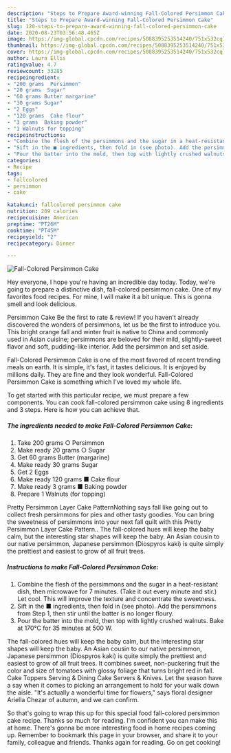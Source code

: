 ```yaml
---
description: "Steps to Prepare Award-winning Fall-Colored Persimmon Cake"
title: "Steps to Prepare Award-winning Fall-Colored Persimmon Cake"
slug: 120-steps-to-prepare-award-winning-fall-colored-persimmon-cake
date: 2020-08-23T03:56:48.465Z
image: https://img-global.cpcdn.com/recipes/5088395253514240/751x532cq70/fall-colored-persimmon-cake-recipe-main-photo.jpg
thumbnail: https://img-global.cpcdn.com/recipes/5088395253514240/751x532cq70/fall-colored-persimmon-cake-recipe-main-photo.jpg
cover: https://img-global.cpcdn.com/recipes/5088395253514240/751x532cq70/fall-colored-persimmon-cake-recipe-main-photo.jpg
author: Laura Ellis
ratingvalue: 4.7
reviewcount: 33285
recipeingredient:
- "200 grams  Persimmon"
- "20 grams  Sugar"
- "60 grams Butter margarine"
- "30 grams Sugar"
- "2 Eggs"
- "120 grams  Cake flour"
- "3 grams  Baking powder"
- "1 Walnuts for topping"
recipeinstructions:
- "Combine the flesh of the persimmons and the sugar in a heat-resistant dish, then microwave for 7 minutes. (Take it out every minute and stir.) Let cool. This will improve the texture and concentrate the sweetness."
- "Sift in the ■ ingredients, then fold in (see photo). Add the persimmons from Step 1, then stir until the batter is no longer floury."
- "Pour the batter into the mold, then top with lightly crushed walnuts. Bake at 170°C for 35 minutes at 500 W."
categories:
- Recipe
tags:
- fallcolored
- persimmon
- cake

katakunci: fallcolored persimmon cake 
nutrition: 209 calories
recipecuisine: American
preptime: "PT26M"
cooktime: "PT45M"
recipeyield: "2"
recipecategory: Dinner

---
```



![Fall-Colored Persimmon Cake](https://img-global.cpcdn.com/recipes/5088395253514240/751x532cq70/fall-colored-persimmon-cake-recipe-main-photo.jpg)

Hey everyone, I hope you're having an incredible day today. Today, we're going to prepare a distinctive dish, fall-colored persimmon cake. One of my favorites food recipes. For mine, I will make it a bit unique. This is gonna smell and look delicious.

Persimmon Cake Be the first to rate &amp; review! If you haven&#39;t already discovered the wonders of persimmons, let us be the first to introduce you. This bright orange fall and winter fruit is native to China and commonly used in Asian cuisine; persimmons are beloved for their mild, slightly-sweet flavor and soft, pudding-like interior. Add the persimmon and set aside.

Fall-Colored Persimmon Cake is one of the most favored of recent trending meals on earth. It is simple, it's fast, it tastes delicious. It is enjoyed by millions daily. They are fine and they look wonderful. Fall-Colored Persimmon Cake is something which I've loved my whole life.


To get started with this particular recipe, we must prepare a few components. You can cook fall-colored persimmon cake using 8 ingredients and 3 steps. Here is how you can achieve that.

<!--inarticleads1-->

##### The ingredients needed to make Fall-Colored Persimmon Cake:

1. Take 200 grams ○ Persimmon
1. Make ready 20 grams ○ Sugar
1. Get 60 grams Butter (margarine)
1. Make ready 30 grams Sugar
1. Get 2 Eggs
1. Make ready 120 grams ■ Cake flour
1. Make ready 3 grams ■ Baking powder
1. Prepare 1 Walnuts (for topping)


Pretty Persimmon Layer Cake PatternNothing says fall like going out to collect fresh persimmons for pies and other tasty goodies. You can bring the sweetness of persimmons into your next fall quilt with this Pretty Persimmon Layer Cake Pattern.. The fall-colored hues will keep the baby calm, but the interesting star shapes will keep the baby. An Asian cousin to our native persimmon, Japanese persimmon (Diospyros kaki) is quite simply the prettiest and easiest to grow of all fruit trees. 

<!--inarticleads2-->

##### Instructions to make Fall-Colored Persimmon Cake:

1. Combine the flesh of the persimmons and the sugar in a heat-resistant dish, then microwave for 7 minutes. (Take it out every minute and stir.) Let cool. This will improve the texture and concentrate the sweetness.
1. Sift in the ■ ingredients, then fold in (see photo). Add the persimmons from Step 1, then stir until the batter is no longer floury.
1. Pour the batter into the mold, then top with lightly crushed walnuts. Bake at 170°C for 35 minutes at 500 W.


The fall-colored hues will keep the baby calm, but the interesting star shapes will keep the baby. An Asian cousin to our native persimmon, Japanese persimmon (Diospyros kaki) is quite simply the prettiest and easiest to grow of all fruit trees. It combines sweet, non-puckering fruit the color and size of tomatoes with glossy foliage that turns bright red in fall. Cake Toppers Serving &amp; Dining Cake Servers &amp; Knives. Let the season have a say when it comes to picking an arrangement to hold for your walk down the aisle. &#34;It&#39;s actually a wonderful time for flowers,&#34; says floral designer Ariella Chezar of autumn, and we can confirm. 

So that's going to wrap this up for this special food fall-colored persimmon cake recipe. Thanks so much for reading. I'm confident you can make this at home. There's gonna be more interesting food in home recipes coming up. Remember to bookmark this page in your browser, and share it to your family, colleague and friends. Thanks again for reading. Go on get cooking!
